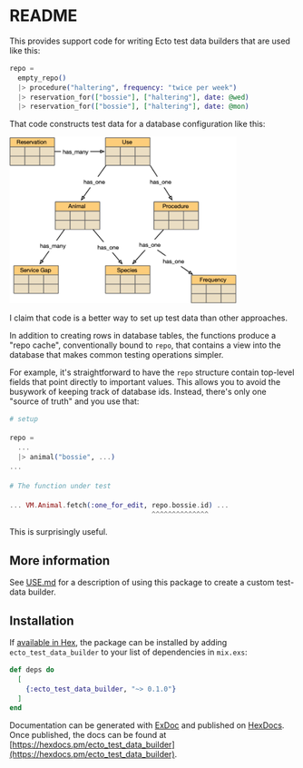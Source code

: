 # README

This provides support code for writing Ecto test data builders that
are used like this:

```elixir
repo = 
  empty_repo()
  |> procedure("haltering", frequency: "twice per week")
  |> reservation_for(["bossie"], ["haltering"], date: @wed)
  |> reservation_for(["bossie"], ["haltering"], date: @mon)
```

That code constructs test data for a database
configuration like this:

<img src="/pics/reservation_schema.png" width="400px"/>

I claim that code is a better way to set up test data than other approaches. 

In addition to creating rows in database tables, the functions produce
a "repo cache", conventionally bound to `repo`, that contains a view into
the database that makes common testing operations simpler.

For example, it's straightforward to have the `repo` structure contain
top-level fields that point directly to important values. This allows
you to avoid the busywork of keeping track of database ids. Instead,
there's only one "source of truth" and you use that:

```elixir
# setup

repo = 
  ...
  |> animal("bossie", ...)
...

# The function under test

... VM.Animal.fetch(:one_for_edit, repo.bossie.id) ...
                                   ^^^^^^^^^^^^^^
```

This is surprisingly useful.

## More information

See [USE.md](./USE.md) for a description of using this package to
create a custom test-data builder.

## Installation

If [available in Hex](https://hex.pm/docs/publish), the package can be installed
by adding `ecto_test_data_builder` to your list of dependencies in `mix.exs`:

```elixir
def deps do
  [
    {:ecto_test_data_builder, "~> 0.1.0"}
  ]
end
```

Documentation can be generated with [ExDoc](https://github.com/elixir-lang/ex_doc)
and published on [HexDocs](https://hexdocs.pm). Once published, the docs can
be found at [https://hexdocs.pm/ecto_test_data_builder](https://hexdocs.pm/ecto_test_data_builder).

